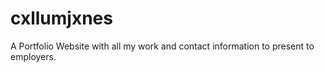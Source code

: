 # cxllumjxnes
A Portfolio Website with all my work and contact information to present to employers.
